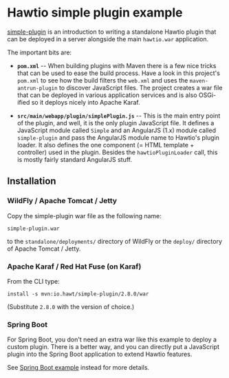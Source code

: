 # Hawtio simple plugin example

[simple-plugin](https://github.com/hawtio/hawtio/tree/master/examples/simple-plugin) is an introduction to writing a standalone Hawtio plugin that can be deployed in a server alongside the main `hawtio.war` application.

The important bits are:

- **`pom.xml`** -- When building plugins with Maven there is a few nice tricks that can be used to ease the build process. Have a look in this project's `pom.xml` to see how the build filters the `web.xml` and uses the `maven-antrun-plugin` to discover JavaScript files. The project creates a war file that can be deployed in various application services and is also OSGi-ified so it deploys nicely into Apache Karaf.

- **`src/main/webapp/plugin/simplePlugin.js`** -- This is the main entry point of the plugin, and well, it is the only plugin JavaScript file. It defines a JavaScript module called `Simple` and an AngularJS (1.x) module called `simple-plugin` and pass the AngularJS module name to Hawtio's plugin loader. It also defines the one component (= HTML template + controller) used in the plugin. Besides the `hawtioPluginLoader` call, this is mostly fairly standard AngularJS stuff.

## Installation

### WildFly / Apache Tomcat / Jetty

Copy the simple-plugin war file as the following name:

    simple-plugin.war

to the `standalone/deployments/` directory of WildFly or the `deploy/` directory of Apache Tomcat / Jetty.

### Apache Karaf / Red Hat Fuse (on Karaf)

From the CLI type:

    install -s mvn:io.hawt/simple-plugin/2.8.0/war

(Substitute `2.8.0` with the version of choice.)

### Spring Boot

For Spring Boot, you don't need an extra war like this example to deploy a custom plugin. There is a better way, and you can directly put a JavaScript plugin into the Spring Boot application to extend Hawtio features.

See [Spring Boot example](https://github.com/hawtio/hawtio/tree/master/examples/springboot) instead for more details.
